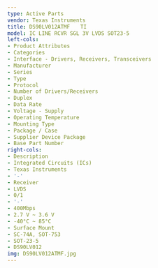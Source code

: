```yaml
---
type: Active Parts
vendor: Texas Instruments
title: DS90LV012ATMF　　TI
model: IC LINE RCVR SGL 3V LVDS SOT23-5
left-cols:
- Product Attributes
- Categories
- Interface - Drivers, Receivers, Transceivers
- Manufacturer
- Series
- Type
- Protocol
- Number of Drivers/Receivers
- Duplex
- Data Rate
- Voltage - Supply
- Operating Temperature
- Mounting Type
- Package / Case
- Supplier Device Package
- Base Part Number
right-cols:
- Description
- Integrated Circuits (ICs)
- Texas Instruments
- '-'
- Receiver
- LVDS
- 0/1
- '-'
- 400Mbps
- 2.7 V ~ 3.6 V
- -40°C ~ 85°C
- Surface Mount
- SC-74A, SOT-753
- SOT-23-5
- DS90LV012
img: DS90LV012ATMF.jpg
---
```

